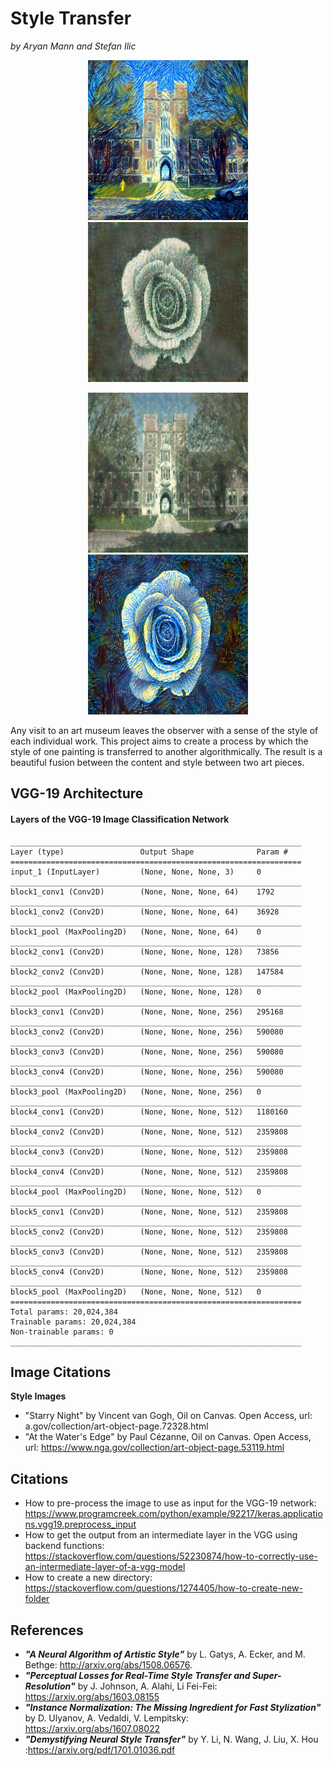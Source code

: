 # Style Transfer
*by Aryan Mann and Stefan Ilic*
<p align="center">
  <img width="256" height="256" src="https://github.com/aryan-mann/style-transfer/blob/master/images/results/C1S1__done/(99).png">
  <img width="256" height="256" src="https://github.com/aryan-mann/style-transfer/blob/master/images/results/C2S2__done/(99).png">
</p>
<p align="center">
  <img width="256" height="256" src="https://github.com/aryan-mann/style-transfer/blob/master/images/results/C1S2__done/(99).png">
  <img width="256" height="256" src="https://github.com/aryan-mann/style-transfer/blob/master/images/results/C2S1__done/(99).png">
</p>

Any visit to an art museum leaves the observer with a sense of the style of each individual work. This project aims to create a process by which the style of one painting is transferred to another algorithmically. The result is a beautiful fusion between the content and style between two art pieces.

## VGG-19 Architecture

#### Layers of the VGG-19 Image Classification Network
```
_________________________________________________________________
Layer (type)                 Output Shape              Param #
=================================================================
input_1 (InputLayer)         (None, None, None, 3)     0
_________________________________________________________________
block1_conv1 (Conv2D)        (None, None, None, 64)    1792
_________________________________________________________________
block1_conv2 (Conv2D)        (None, None, None, 64)    36928
_________________________________________________________________
block1_pool (MaxPooling2D)   (None, None, None, 64)    0
_________________________________________________________________
block2_conv1 (Conv2D)        (None, None, None, 128)   73856
_________________________________________________________________
block2_conv2 (Conv2D)        (None, None, None, 128)   147584
_________________________________________________________________
block2_pool (MaxPooling2D)   (None, None, None, 128)   0
_________________________________________________________________
block3_conv1 (Conv2D)        (None, None, None, 256)   295168
_________________________________________________________________
block3_conv2 (Conv2D)        (None, None, None, 256)   590080
_________________________________________________________________
block3_conv3 (Conv2D)        (None, None, None, 256)   590080
_________________________________________________________________
block3_conv4 (Conv2D)        (None, None, None, 256)   590080
_________________________________________________________________
block3_pool (MaxPooling2D)   (None, None, None, 256)   0
_________________________________________________________________
block4_conv1 (Conv2D)        (None, None, None, 512)   1180160
_________________________________________________________________
block4_conv2 (Conv2D)        (None, None, None, 512)   2359808
_________________________________________________________________
block4_conv3 (Conv2D)        (None, None, None, 512)   2359808
_________________________________________________________________
block4_conv4 (Conv2D)        (None, None, None, 512)   2359808
_________________________________________________________________
block4_pool (MaxPooling2D)   (None, None, None, 512)   0
_________________________________________________________________
block5_conv1 (Conv2D)        (None, None, None, 512)   2359808
_________________________________________________________________
block5_conv2 (Conv2D)        (None, None, None, 512)   2359808
_________________________________________________________________
block5_conv3 (Conv2D)        (None, None, None, 512)   2359808
_________________________________________________________________
block5_conv4 (Conv2D)        (None, None, None, 512)   2359808
_________________________________________________________________
block5_pool (MaxPooling2D)   (None, None, None, 512)   0
=================================================================
Total params: 20,024,384
Trainable params: 20,024,384
Non-trainable params: 0
_________________________________________________________________
```

## Image Citations
**Style Images**
- "Starry Night" by Vincent van Gogh, Oil on Canvas. Open Access, url: a.gov/collection/art-object-page.72328.html
- "At the Water's Edge" by Paul Cézanne, Oil on Canvas. Open Access, url: https://www.nga.gov/collection/art-object-page.53119.html

## Citations
- How to pre-process the image to use as input for the VGG-19 network: https://www.programcreek.com/python/example/92217/keras.applications.vgg19.preprocess_input
- How to get the output from an intermediate layer in the VGG using backend functions: https://stackoverflow.com/questions/52230874/how-to-correctly-use-an-intermediate-layer-of-a-vgg-model 
- How to create a new directory: https://stackoverflow.com/questions/1274405/how-to-create-new-folder
## References 
- ***"A Neural Algorithm of Artistic Style"*** by L. Gatys, A. Ecker, and M. Bethge: http://arxiv.org/abs/1508.06576.
- ***"Perceptual Losses for Real-Time Style Transfer and Super-Resolution"*** by J. Johnson, A. Alahi, Li Fei-Fei: https://arxiv.org/abs/1603.08155
- ***"Instance Normalization: The Missing Ingredient for Fast Stylization"*** by D. Ulyanov, A. Vedaldi, V. Lempitsky: https://arxiv.org/abs/1607.08022
- ***"Demystifying Neural Style Transfer"*** by Y. Li, N. Wang, J. Liu, X. Hou
:https://arxiv.org/pdf/1701.01036.pdf
